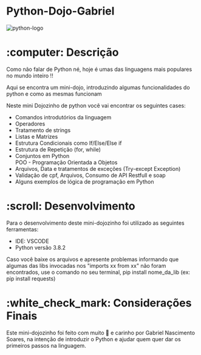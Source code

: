 # Python-Dojo-Gabriel

![python-logo](https://user-images.githubusercontent.com/43541457/89111308-a169c580-d42a-11ea-99ba-5fdd629def94.png)

<h1> :computer: Descrição </h1>

<p> Como não falar de Python né, hoje é umas das linguagens mais populares no mundo inteiro !!  </p>
<p> Aqui se encontra um mini-dojo, introduzindo algumas funcionalidades do python e como as mesmas funcionam </p>

<p> Neste mini Dojozinho de python você vai encontrar os seguintes cases: </p>

<ul>
  <li> Comandos introdutórios da linguagem </li>
  <li> Operadores </li>
  <li> Tratamento de strings </li>
  <li> Listas e Matrizes </li>
  <li> Estrutura Condicionais como If/Else/Else if </li>
  <li> Estrutura de Repetição (for, while) </li>
  <li> Conjuntos em Python </li>
  </li> POO - Programação Orientada a Objetos </li>
  <li> Arquivos, Data e tratamentos de exceções (Try-except Exception) </li>
  <li> Validação de cpf, Arquivos, Consumo de API Restfull e soap </li>
  <li> Alguns exemplos de lógica de programação em Python </li>
  
</ul>

<h1> :scroll: Desenvolvimento </h1>

<p> Para o desenvolvimento deste mini-dojozinho foi utilizado as seguintes ferramentas: </p>

<ul>
   <li> IDE: VSCODE  </li>
   <li> Python versão 3.8.2 </li>
</ul>

Caso você baixe os arquivos e apresente problemas informando que algumas das libs invocadas nos "imports xx from xx" não foram encontrados, use o comando no seu terminal, pip install nome_da_lib (ex: pip install requests)


<h1> :white_check_mark: Considerações Finais </h1>

Este mini-dojozinho foi feito com muito :heartbeat: e carinho por Gabriel Nascimento Soares, na intenção de introduzir o Python e ajudar quem quer 
dar os primeiros passos na linguagem.
